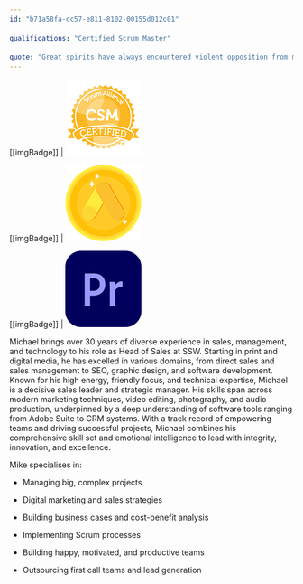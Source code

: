```yaml
---
id: "b71a58fa-dc57-e811-8102-00155d012c01"

qualifications: "Certified Scrum Master"

quote: "Great spirits have always encountered violent opposition from mediocre minds."
---
```


[[imgBadge]]
| ![Certified Scrum Master](../badges/Certification-scrumalliance-master.png)

[[imgBadge]]
| ![Google Ads Fundamental Completion](../badges/Certification-google-award-ads-fundamentals.png)

[[imgBadge]]
| ![Adobe Premiere](../badges/Designer-adobe-premiere.png)


Michael brings over 30 years of diverse experience in sales, management, and technology to his role as Head of Sales at SSW. Starting in print and digital media, he has excelled in various domains, from direct sales and sales management to SEO, graphic design, and software development. Known for his high energy, friendly focus, and technical expertise, Michael is a decisive sales leader and strategic manager. His skills span across modern marketing techniques, video editing, photography, and audio production, underpinned by a deep understanding of software tools ranging from Adobe Suite to CRM systems. With a track record of empowering teams and driving successful projects, Michael combines his comprehensive skill set and emotional intelligence to lead with integrity, innovation, and excellence.

Mike specialises in:

- Managing big, complex projects

- Digital marketing and sales strategies

- Building business cases and cost-benefit analysis

- Implementing Scrum processes

- Building happy, motivated, and productive teams

- Outsourcing first call teams and lead generation
